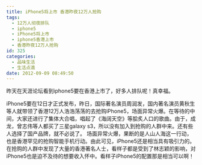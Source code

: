 ```yaml
---
title: iPhone5将上市 香港昨夜12万人抢购
tags:
  - 12万人彻夜排队
  - iphone5
  - iPhone5将上市
  - iphone5香港上市
  - 香港昨夜12万人抢购
id: 325
categories:
  - 品味生活
  - 生活点滴
date: 2012-09-09 08:49:50
---
```


昨天在天涯论坛看到iphone5要在香港上市了，好多人排队呢！真幸福。

iPhone5要在12日才正式发布，昨日，国际著名演员周润发，国内著名演员黄秋生等人就带领了香港12万人浩浩荡荡的去抢购iPhone5，场面异常火爆。在等待的中间，大家还进行了集体大合唱，唱起了《海阔天空》等脍炙人口的歌曲。由于，成龙，曾志伟等人都买了三星galaxy s3，所以没有加入到抢购的人群中来。还有些人选择了国产品牌，就不必说了。 场面异常火爆，果断的是人山人海这一行动，也是香港罕见的抢购智能手机行动。由此可见，iPhone5还是相当具有吸引力的。在抢购的人群中发现了大量的香港著名人士，看样子都是受到了林志颖的影响，对iPhone5也是迫不及待的想要收入怀中。看样子iPhone5的配置那是相当可以啊！